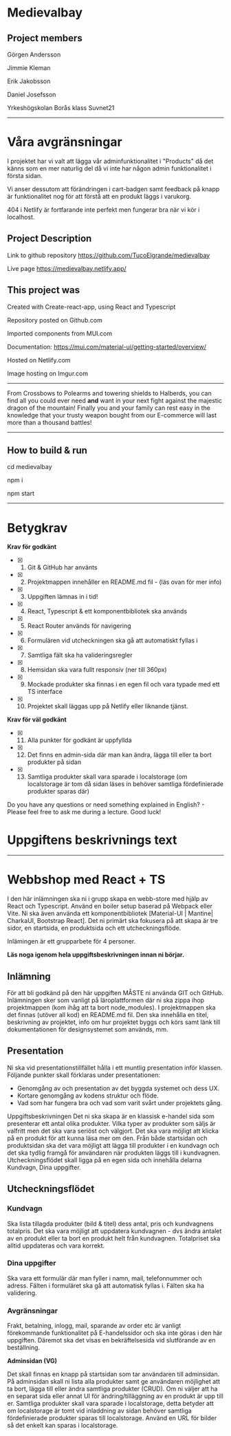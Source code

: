 # Medievalbay

## Project members

Görgen Andersson

Jimmie Kleman

Erik Jakobsson

Daniel Josefsson

Yrkeshögskolan Borås klass Suvnet21

---

# Våra avgränsningar

I projektet har vi valt att lägga vår adminfunktionalitet i "Products" då det känns som en mer naturlig del då vi inte har någon admin funktionalitet i första sidan.

Vi anser dessutom att förändringen i cart-badgen samt feedback på knapp är funktionalitet nog för att förstå att en produkt läggs i varukorg.

404 i Netlify är fortfarande inte perfekt men fungerar bra när vi kör i localhost.

## Project Description

Link to github repository https://github.com/TucoElgrande/medievalbay

Live page https://medievalbay.netlify.app/

## This project was

Created with Create-react-app, using React and Typescript

Repository posted on Github.com

Imported components from MUI.com

Documentation:
https://mui.com/material-ui/getting-started/overview/

Hosted on Netlify.com

Image hosting on Imgur.com

---

From Crossbows to Polearms and towering shields to Halberds, you can find all you could ever need **and** want in your next fight against the majestic dragon of the mountain! Finally you and your family can rest easy in the knowledge that your trusty weapon bought from our E-commerce will last more than a thousand battles!

---

## How to build & run

cd medievalbay

npm i

npm start

---

# Betygkrav

**Krav för godkänt**

-   [x] 1. Git & GitHub har använts
-   [x] 2. Projektmappen innehåller en README.md fil - (läs ovan för mer info)
-   [x] 3. Uppgiften lämnas in i tid!
-   [x] 4. React, Typescript & ett komponentbibliotek ska används
-   [x] 5. React Router används för navigering
-   [x] 6. Formulären vid utcheckningen ska gå att automatiskt fyllas i
-   [x] 7. Samtliga fält ska ha valideringsregler
-   [x] 8. Hemsidan ska vara fullt responsiv (ner till 360px)
-   [x] 9. Mockade produkter ska finnas i en egen fil och vara typade med ett TS interface
-   [x] 10. Projektet skall läggas upp på Netlify eller liknande tjänst.

**Krav för väl godkänt**

-   [x] 11. Alla punkter för godkänt är uppfyllda
-   [x] 12. Det finns en admin-sida där man kan ändra, lägga till eller ta bort produkter på sidan
-   [x] 13. Samtliga produkter skall vara sparade i localstorage (om localstorage är tom då sidan
        läses in behöver samtliga fördefinierade produkter sparas där)

Do you have any questions or need something explained in English? - Please feel free to
ask me during a lecture. Good luck!

# Uppgiftens beskrivnings text

---

# Webbshop med React + TS

I den här inlämningen ska ni i grupp skapa en webb-store med hjälp av React och
Typescript. Använd en boiler setup baserad på Webpack eller Vite. Ni ska även använda
ett komponentbibliotek [Material-UI | Mantine| CharkaUI, Bootstrap React]. Det ni
primärt ska fokusera på att skapa är tre sidor, en startsida, en produktsida och ett
utcheckningsflöde.

Inlämingen är ett grupparbete för 4 personer.

**Läs noga igenom hela uppgiftsbeskrivningen innan ni börjar.**

## Inlämning

För att bli godkänd på den här uppgiften MÅSTE ni använda GIT och GitHub.
Inlämningen sker som vanligt på läroplattformen där ni ska zippa ihop projektmappen
(kom ihåg att ta bort node_modules). I projektmappen ska det finnas (utöver all kod) en
README.md fil. Den ska innehålla en titel, beskrivning av projektet, info om hur
projektet byggs och körs samt länk till dokumentationen för designsystemet som används,
mm.

## Presentation

Ni ska vid presentationstillfället hålla i ett muntlig presentation inför klassen. Följande
punkter skall förklaras under presentationen:

-   Genomgång av och presentation av det byggda systemet och dess UX.
-   Kortare genomgång av kodens struktur och flöde.
-   Vad som har fungera bra och vad som varit svårt under projektets gång.

Uppgiftsbeskrivningen
Det ni ska skapa är en klassisk e-handel sida som presenterar ett antal olika produkter.
Vilka typer av produkter som säljs är valfritt men det ska vara seriöst och välgjort. Det ska
vara möjligt att klicka på en produkt för att kunna läsa mer om den. Från både startsidan
och produktsidan ska det vara möjligt att lägga till produkter i en kundvagn och det ska
tydlig framgå för användaren när produkten läggs till i kundvagnen.
Utcheckningsflödet skall ligga på en egen sida och innehålla delarna Kundvagn, Dina
uppgifter.

## Utcheckningsflödet

### Kundvagn

Ska lista tillagda produkter (bild & titel) dess antal, pris och kundvagnens totalpris. Det
ska vara möjligt att uppdatera kundvagnen - dvs ändra antalet av en produkt eller ta bort
en produkt helt från kundvagnen. Totalpriset ska alltid uppdateras och vara korrekt.

### Dina uppgifter

Ska vara ett formulär där man fyller i namn, mail, telefonnummer och adress. Fälten i
formuläret ska gå att automatisk fyllas i. Fälten ska ha validering.

### Avgränsningar

Frakt, betalning, inlogg, mail, sparande av order etc är vanligt förekommande
funktionalitet på E-handelssidor och ska inte göras i den här uppgiften. Däremot ska det
visas en bekräftelsesida vid slutförande av en beställning.

**Adminsidan (VG)**

Det skall finnas en knapp på startsidan som tar användaren till adminsidan. På
adminsidan skall ni lista alla produkter samt ge användaren möjlighet att ta bort, lägga till
eller ändra samtliga produkter (CRUD). Om ni väljer att ha en separat sida eller annat UI
för ändring/tilläggning av en produkt är upp till er. Samtliga produkter skall vara
sparade i localstorage, detta betyder att om localstorage är tomt vid inladdning av sidan
behöver samtliga fördefinierade produkter sparas till localstorage. Använd en URL för
bilder så det enkelt kan sparas i localstorage.
